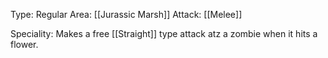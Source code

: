 Type: Regular
Area: [[Jurassic Marsh]]
Attack: [[Melee]]

Speciality: Makes a free [[Straight]] type attack atz a zombie when it hits a flower.